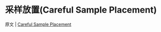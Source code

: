 # 采样放置(Careful Sample Placement)

原文 | [Careful Sample Placement](http://www.pbr-book.org/3ed-2018/Monte_Carlo_Integration/Careful_Sample_Placement.html)